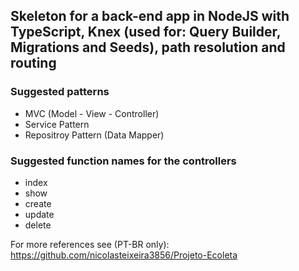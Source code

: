 ## Skeleton for a back-end app in NodeJS with TypeScript, Knex (used for: Query Builder, Migrations and Seeds), path resolution and routing

### Suggested patterns
- MVC (Model - View - Controller)
- Service Pattern
- Repositroy Pattern (Data Mapper)

### Suggested function names for the controllers
- index 
- show 
- create 
- update 
- delete

For more references see (PT-BR only): https://github.com/nicolasteixeira3856/Projeto-Ecoleta
